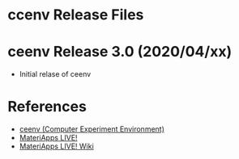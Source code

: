 ccenv Release Files
==============================

ceenv Release 3.0 (2020/04/xx)
==========================================

  - Initial relase of ceenv

References
==========

 - [ceenv (Computer Experiment Environment)](https://github.com/cmsi/MateriAppsLive/wiki/ceenv)
 - [MateriApps LIVE!](https://cmsi.github.io/MateriAppsLive)
 - [MateriApps LIVE! Wiki](https://github.com/cmsi/MateriAppsLive/wiki)
